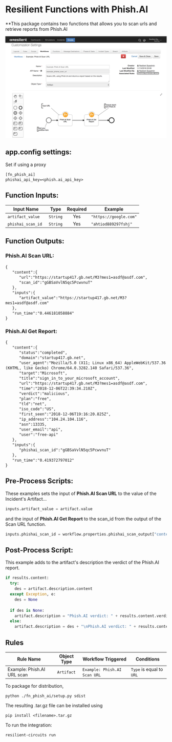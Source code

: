 # Resilient Functions with Phish.AI
**This package contains two functions that allows you to scan urls and retrieve reports from Phish.AI

 ![screenshot](./screenshots/phishai_workflow.png)

## app.config settings:
Set if using a proxy

    [fn_phish_ai]
    phishai_api_key=<phish.ai_api_key>

## Function Inputs:
| Input Name| Type | Required | Example |
| ------------- | :--: | :-------:| ------- |
|`artifact_value ` | `String` | Yes | `"https://google.com"` |
|`phishai_scan_id ` | `String` | Yes | `"ahtiod889297fshj"` |

## Function Outputs:
### Phish.AI Scan URL:
```
{  
   "content":{  
      "url":"https://startup417.gb.net/M3?mes1=asdf@asdf.com",
      "scan_id":"gGBSaVvlN5qc5PcwvnuT"
   },
   "inputs":{  
      "artifact_value":"https://startup417.gb.net/M3?mes1=asdf@asdf.com"
   },
   "run_time":"0.446181058884"
}
```

### Phish.AI Get Report:
```
{  
   "content":{  
      "status":"completed",
      "domain":"startup417.gb.net",
      "user_agent":"Mozilla/5.0 (X11; Linux x86_64) AppleWebKit/537.36 (KHTML, like Gecko) Chrome/64.0.3282.140 Safari/537.36",
      "target":"Microsoft",
      "title":"sign_in_to_your_microsoft_account",
      "url":"https://startup417.gb.net/M3?mes1=asdf@asdf.com",
      "time":"2018-12-06T22:39:34.210Z",
      "verdict":"malicious",
      "plan":"free",
      "tld":"net",
      "iso_code":"US",
      "first_seen":"2018-12-06T19:16:20.825Z",
      "ip_address":"104.24.104.116",
      "asn":13335,
      "user_email":"api",
      "user":"free-api"
   },
   "inputs":{  
      "phishai_scan_id":"gGBSaVvlN5qc5PcwvnuT"
   },
   "run_time":"0.419372797012"
}
```


## Pre-Process Scripts:
These examples sets the input of **Phish.AI Scan URL** to the value of the Incident's Artifact...
```python
inputs.artifact_value = artifact.value
```

and the input of **Phish.AI Get Report** to the scan_id from the output of the Scan URL function.
```python
inputs.phishai_scan_id = workflow.properties.phishai_scan_output["content"]["scan_id"]
```

## Post-Process Script:
This example adds to the artifact's description the verdict of the Phish.AI report.
```python
if results.content:
  try:
    des = artifact.description.content
  except Exception, e:
    des = None
  
  if des is None:
    artifact.description = "Phish.AI verdict: " + results.content.verdict
  else:
    artifact.description = des + "\nPhish.AI verdict: " + results.content.verdict
```

## Rules
| Rule Name | Object Type | Workflow Triggered | Conditions |
| --------- | :---------: | ------------------ | ---------- |
| Example: Phish.AI URL scan | `Artifact` | `Example: Phish.AI Scan URL` | `Type` is equal to `URL`

To package for distribution,

    python ./fn_phish_ai/setup.py sdist

The resulting .tar.gz file can be installed using

    pip install <filename>.tar.gz

To run the integration:

    resilient-circuits run
